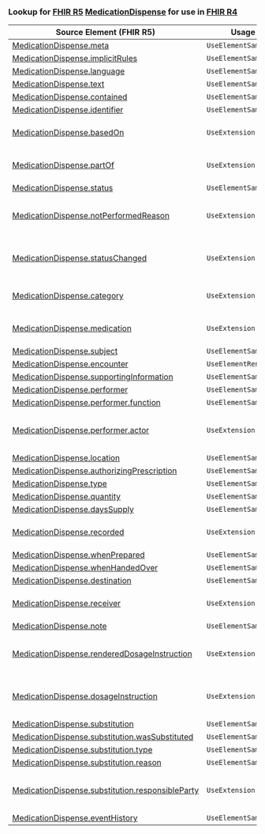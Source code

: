 ### Lookup for [FHIR R5](https://hl7.org/fhir/R5/) [MedicationDispense](https://hl7.org/fhir/R5/MedicationDispense.html) for use in [FHIR R4](https://hl7.org/fhir/R4/)

| Source Element (FHIR R5) | Usage | Target |
| -------------- | ----- | ------ |
| [MedicationDispense.meta](https://hl7.org/fhir/R5/MedicationDispense.html#resource) | `UseElementSameName` | [MedicationDispense.meta](https://hl7.org/fhir/R4/MedicationDispense.html#resource) |
| [MedicationDispense.implicitRules](https://hl7.org/fhir/R5/MedicationDispense.html#resource) | `UseElementSameName` | [MedicationDispense.implicitRules](https://hl7.org/fhir/R4/MedicationDispense.html#resource) |
| [MedicationDispense.language](https://hl7.org/fhir/R5/MedicationDispense.html#resource) | `UseElementSameName` | [MedicationDispense.language](https://hl7.org/fhir/R4/MedicationDispense.html#resource) |
| [MedicationDispense.text](https://hl7.org/fhir/R5/MedicationDispense.html#resource) | `UseElementSameName` | [MedicationDispense.text](https://hl7.org/fhir/R4/MedicationDispense.html#resource) |
| [MedicationDispense.contained](https://hl7.org/fhir/R5/MedicationDispense.html#resource) | `UseElementSameName` | [MedicationDispense.contained](https://hl7.org/fhir/R4/MedicationDispense.html#resource) |
| [MedicationDispense.identifier](https://hl7.org/fhir/R5/MedicationDispense.html#resource) | `UseElementSameName` | [MedicationDispense.identifier](https://hl7.org/fhir/R4/MedicationDispense.html#resource) |
| [MedicationDispense.basedOn](https://hl7.org/fhir/R5/MedicationDispense.html#resource) | `UseExtension` | [http://hl7.org/fhir/5.0/StructureDefinition/extension-MedicationDispense.basedOn](StructureDefinition-ext-R5-MedicationDispense.basedOn.html) |
| [MedicationDispense.partOf](https://hl7.org/fhir/R5/MedicationDispense.html#resource) | `UseExtension` | [http://hl7.org/fhir/5.0/StructureDefinition/extension-MedicationDispense.partOf](StructureDefinition-ext-R5-MedicationDispense.partOf.html) |
| [MedicationDispense.status](https://hl7.org/fhir/R5/MedicationDispense.html#resource) | `UseElementSameName` | [MedicationDispense.status](https://hl7.org/fhir/R4/MedicationDispense.html#resource) |
| [MedicationDispense.notPerformedReason](https://hl7.org/fhir/R5/MedicationDispense.html#resource) | `UseExtension` | [http://hl7.org/fhir/5.0/StructureDefinition/extension-MedicationDispense.notPerformedReason](StructureDefinition-ext-R5-MedicationDispense.notPerformedReason.html) |
| [MedicationDispense.statusChanged](https://hl7.org/fhir/R5/MedicationDispense.html#resource) | `UseExtension` | [http://hl7.org/fhir/5.0/StructureDefinition/extension-MedicationDispense.statusChanged](StructureDefinition-ext-R5-MedicationDispense.statusChanged.html) |
| [MedicationDispense.category](https://hl7.org/fhir/R5/MedicationDispense.html#resource) | `UseExtension` | [http://hl7.org/fhir/5.0/StructureDefinition/extension-MedicationDispense.category](StructureDefinition-ext-R5-MedicationDispense.category.html) |
| [MedicationDispense.medication](https://hl7.org/fhir/R5/MedicationDispense.html#resource) | `UseExtension` | [http://hl7.org/fhir/5.0/StructureDefinition/extension-MedicationDispense.medication](StructureDefinition-ext-R5-MedicationDispense.medication.html) |
| [MedicationDispense.subject](https://hl7.org/fhir/R5/MedicationDispense.html#resource) | `UseElementSameName` | [MedicationDispense.subject](https://hl7.org/fhir/R4/MedicationDispense.html#resource) |
| [MedicationDispense.encounter](https://hl7.org/fhir/R5/MedicationDispense.html#resource) | `UseElementRenamed` | [MedicationDispense.context](https://hl7.org/fhir/R4/MedicationDispense.html#resource) |
| [MedicationDispense.supportingInformation](https://hl7.org/fhir/R5/MedicationDispense.html#resource) | `UseElementSameName` | [MedicationDispense.supportingInformation](https://hl7.org/fhir/R4/MedicationDispense.html#resource) |
| [MedicationDispense.performer](https://hl7.org/fhir/R5/MedicationDispense.html#resource) | `UseElementSameName` | [MedicationDispense.performer](https://hl7.org/fhir/R4/MedicationDispense.html#resource) |
| [MedicationDispense.performer.function](https://hl7.org/fhir/R5/MedicationDispense.html#resource) | `UseElementSameName` | [MedicationDispense.performer.function](https://hl7.org/fhir/R4/MedicationDispense.html#resource) |
| [MedicationDispense.performer.actor](https://hl7.org/fhir/R5/MedicationDispense.html#resource) | `UseExtension` | [http://hl7.org/fhir/5.0/StructureDefinition/extension-MedicationDispense.performer.actor](StructureDefinition-ext-R5-MedicationDispense.pe.actor.html) |
| [MedicationDispense.location](https://hl7.org/fhir/R5/MedicationDispense.html#resource) | `UseElementSameName` | [MedicationDispense.location](https://hl7.org/fhir/R4/MedicationDispense.html#resource) |
| [MedicationDispense.authorizingPrescription](https://hl7.org/fhir/R5/MedicationDispense.html#resource) | `UseElementSameName` | [MedicationDispense.authorizingPrescription](https://hl7.org/fhir/R4/MedicationDispense.html#resource) |
| [MedicationDispense.type](https://hl7.org/fhir/R5/MedicationDispense.html#resource) | `UseElementSameName` | [MedicationDispense.type](https://hl7.org/fhir/R4/MedicationDispense.html#resource) |
| [MedicationDispense.quantity](https://hl7.org/fhir/R5/MedicationDispense.html#resource) | `UseElementSameName` | [MedicationDispense.quantity](https://hl7.org/fhir/R4/MedicationDispense.html#resource) |
| [MedicationDispense.daysSupply](https://hl7.org/fhir/R5/MedicationDispense.html#resource) | `UseElementSameName` | [MedicationDispense.daysSupply](https://hl7.org/fhir/R4/MedicationDispense.html#resource) |
| [MedicationDispense.recorded](https://hl7.org/fhir/R5/MedicationDispense.html#resource) | `UseExtension` | [http://hl7.org/fhir/5.0/StructureDefinition/extension-MedicationDispense.recorded](StructureDefinition-ext-R5-MedicationDispense.recorded.html) |
| [MedicationDispense.whenPrepared](https://hl7.org/fhir/R5/MedicationDispense.html#resource) | `UseElementSameName` | [MedicationDispense.whenPrepared](https://hl7.org/fhir/R4/MedicationDispense.html#resource) |
| [MedicationDispense.whenHandedOver](https://hl7.org/fhir/R5/MedicationDispense.html#resource) | `UseElementSameName` | [MedicationDispense.whenHandedOver](https://hl7.org/fhir/R4/MedicationDispense.html#resource) |
| [MedicationDispense.destination](https://hl7.org/fhir/R5/MedicationDispense.html#resource) | `UseElementSameName` | [MedicationDispense.destination](https://hl7.org/fhir/R4/MedicationDispense.html#resource) |
| [MedicationDispense.receiver](https://hl7.org/fhir/R5/MedicationDispense.html#resource) | `UseExtension` | [http://hl7.org/fhir/5.0/StructureDefinition/extension-MedicationDispense.receiver](StructureDefinition-ext-R5-MedicationDispense.receiver.html) |
| [MedicationDispense.note](https://hl7.org/fhir/R5/MedicationDispense.html#resource) | `UseElementSameName` | [MedicationDispense.note](https://hl7.org/fhir/R4/MedicationDispense.html#resource) |
| [MedicationDispense.renderedDosageInstruction](https://hl7.org/fhir/R5/MedicationDispense.html#resource) | `UseExtension` | [http://hl7.org/fhir/5.0/StructureDefinition/extension-MedicationDispense.renderedDosageInstruction](StructureDefinition-ext-R5-MedicationDispense.renderedDosageInstruction.html) |
| [MedicationDispense.dosageInstruction](https://hl7.org/fhir/R5/MedicationDispense.html#resource) | `UseExtension` | [http://hl7.org/fhir/5.0/StructureDefinition/extension-MedicationDispense.dosageInstruction](StructureDefinition-ext-R5-MedicationDispense.dosageInstruction.html) |
| [MedicationDispense.substitution](https://hl7.org/fhir/R5/MedicationDispense.html#resource) | `UseElementSameName` | [MedicationDispense.substitution](https://hl7.org/fhir/R4/MedicationDispense.html#resource) |
| [MedicationDispense.substitution.wasSubstituted](https://hl7.org/fhir/R5/MedicationDispense.html#resource) | `UseElementSameName` | [MedicationDispense.substitution.wasSubstituted](https://hl7.org/fhir/R4/MedicationDispense.html#resource) |
| [MedicationDispense.substitution.type](https://hl7.org/fhir/R5/MedicationDispense.html#resource) | `UseElementSameName` | [MedicationDispense.substitution.type](https://hl7.org/fhir/R4/MedicationDispense.html#resource) |
| [MedicationDispense.substitution.reason](https://hl7.org/fhir/R5/MedicationDispense.html#resource) | `UseElementSameName` | [MedicationDispense.substitution.reason](https://hl7.org/fhir/R4/MedicationDispense.html#resource) |
| [MedicationDispense.substitution.responsibleParty](https://hl7.org/fhir/R5/MedicationDispense.html#resource) | `UseExtension` | [http://hl7.org/fhir/5.0/StructureDefinition/extension-MedicationDispense.substitution.responsibleParty](StructureDefinition-ext-R5-MedicationDispense.su.responsibleParty.html) |
| [MedicationDispense.eventHistory](https://hl7.org/fhir/R5/MedicationDispense.html#resource) | `UseElementSameName` | [MedicationDispense.eventHistory](https://hl7.org/fhir/R4/MedicationDispense.html#resource) |
